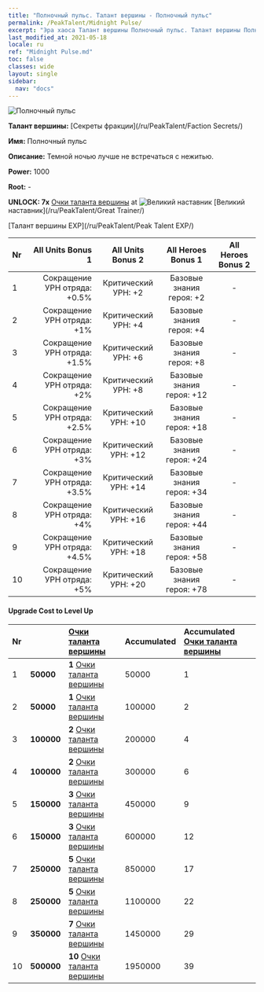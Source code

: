 ```yaml
---
title: "Полночный пульс. Талант вершины - Полночный пульс"
permalink: /PeakTalent/Midnight Pulse/
excerpt: "Эра хаоса Талант вершины Полночный пульс. Талант вершины Полночный пульс. Полночный пульс"
last_modified_at: 2021-05-18
locale: ru
ref: "Midnight Pulse.md"
toc: false
classes: wide
layout: single
sidebar:
  nav: "docs"
---
```


  ![Полночный пульс](/images/pt/talent_3009.png)

  **Талант вершины:** [Секреты фракции](/ru/PeakTalent/Faction Secrets/)

  **Имя:** Полночный пульс

  **Описание:** Темной ночью лучше не встречаться с нежитью.

  **Power:** 1000

  **Root:** -

  **UNLOCK: 7x** [Очки таланта вершины](/ItemsRU/con_934/) at ![Великий наставник](/images/pt/talent_3001.png) [Великий наставник](/ru/PeakTalent/Great Trainer/)

  [Талант вершины EXP](/ru/PeakTalent/Peak Talent EXP/)

  | Nr | All Units Bonus 1 | All Units Bonus 2 | All Heroes Bonus 1 | All Heroes Bonus 2 |
  |:---|--------------:|:-------------:|:-------------:|:-------------:|
  | 1 | Сокращение УРН отряда: +0.5% | Критический УРН: +2 | Базовые знания героя: +2 | - |
  | 2 | Сокращение УРН отряда: +1% | Критический УРН: +4 | Базовые знания героя: +4 | - |
  | 3 | Сокращение УРН отряда: +1.5% | Критический УРН: +6 | Базовые знания героя: +8 | - |
  | 4 | Сокращение УРН отряда: +2% | Критический УРН: +8 | Базовые знания героя: +12 | - |
  | 5 | Сокращение УРН отряда: +2.5% | Критический УРН: +10 | Базовые знания героя: +18 | - |
  | 6 | Сокращение УРН отряда: +3% | Критический УРН: +12 | Базовые знания героя: +24 | - |
  | 7 | Сокращение УРН отряда: +3.5% | Критический УРН: +14 | Базовые знания героя: +34 | - |
  | 8 | Сокращение УРН отряда: +4% | Критический УРН: +16 | Базовые знания героя: +44 | - |
  | 9 | Сокращение УРН отряда: +4.5% | Критический УРН: +18 | Базовые знания героя: +58 | - |
  | 10 | Сокращение УРН отряда: +5% | Критический УРН: +20 | Базовые знания героя: +78 | - |


#### Upgrade Cost to Level Up

  | Nr | <i class="fas fa-coins"/> | [Очки таланта вершины](/ItemsRU/con_934/) | Accumulated <i class="fas fa-coins"/> | Accumulated [Очки таланта вершины](/ItemsRU/con_934/) |
  |:---|:--------------|:-------------|:-------------|:-------------|
  | 1 | **50000** | **1** [Очки таланта вершины](/ItemsRU/con_934/) | 50000 | 1 |
  | 2 | **50000** | **1** [Очки таланта вершины](/ItemsRU/con_934/) | 100000 | 2 |
  | 3 | **100000** | **2** [Очки таланта вершины](/ItemsRU/con_934/) | 200000 | 4 |
  | 4 | **100000** | **2** [Очки таланта вершины](/ItemsRU/con_934/) | 300000 | 6 |
  | 5 | **150000** | **3** [Очки таланта вершины](/ItemsRU/con_934/) | 450000 | 9 |
  | 6 | **150000** | **3** [Очки таланта вершины](/ItemsRU/con_934/) | 600000 | 12 |
  | 7 | **250000** | **5** [Очки таланта вершины](/ItemsRU/con_934/) | 850000 | 17 |
  | 8 | **250000** | **5** [Очки таланта вершины](/ItemsRU/con_934/) | 1100000 | 22 |
  | 9 | **350000** | **7** [Очки таланта вершины](/ItemsRU/con_934/) | 1450000 | 29 |
  | 10 | **500000** | **10** [Очки таланта вершины](/ItemsRU/con_934/) | 1950000 | 39 |
